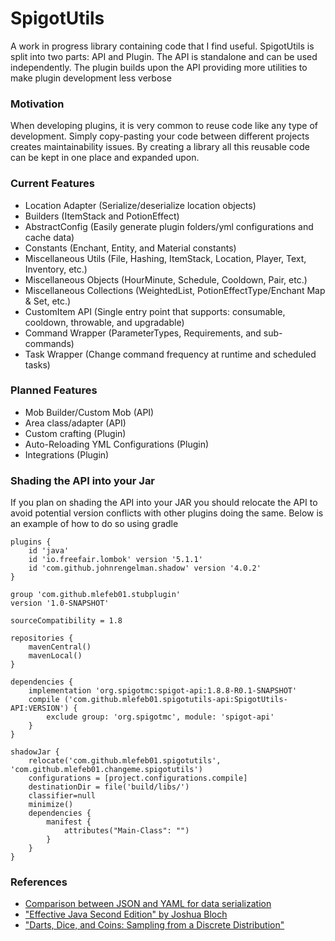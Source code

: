 # SpigotUtils
A work in progress library containing code that I find useful. SpigotUtils is split into 
two parts: API and Plugin. The API is standalone and can be used independently. The plugin 
builds upon the API providing more utilities to make plugin development less verbose

### Motivation
When developing plugins, it is very common to reuse code like any type of development. Simply
copy-pasting your code between different projects creates maintainability issues. By creating a
library all this reusable code can be kept in one place and expanded upon.

### Current Features
- Location Adapter (Serialize/deserialize location objects)
- Builders (ItemStack and PotionEffect)
- AbstractConfig (Easily generate plugin folders/yml configurations and cache data)
- Constants (Enchant, Entity, and Material constants)
- Miscellaneous Utils (File, Hashing, ItemStack, Location, Player, Text, Inventory, etc.)
- Miscellaneous Objects (HourMinute, Schedule, Cooldown, Pair, etc.)
- Miscellaneous Collections (WeightedList, PotionEffectType/Enchant Map & Set, etc.)
- CustomItem API (Single entry point that supports: consumable, cooldown, throwable, and upgradable)
- Command Wrapper (ParameterTypes, Requirements, and sub-commands)
- Task Wrapper (Change command frequency at runtime and scheduled tasks)

### Planned Features
- Mob Builder/Custom Mob (API)
- Area class/adapter (API)
- Custom crafting (Plugin)
- Auto-Reloading YML Configurations (Plugin)
- Integrations (Plugin)

### Shading the API into your Jar
If you plan on shading the API into your JAR you should relocate the API to avoid potential version
conflicts with other plugins doing the same. Below is an example of how to do so using gradle
```$xslt
plugins {
    id 'java'
    id 'io.freefair.lombok' version '5.1.1'
    id 'com.github.johnrengelman.shadow' version '4.0.2'
}

group 'com.github.mlefeb01.stubplugin'
version '1.0-SNAPSHOT'

sourceCompatibility = 1.8

repositories {
    mavenCentral()
    mavenLocal()
}

dependencies {
    implementation 'org.spigotmc:spigot-api:1.8.8-R0.1-SNAPSHOT'
    compile ('com.github.mlefeb01.spigotutils-api:SpigotUtils-API:VERSION') {
        exclude group: 'org.spigotmc', module: 'spigot-api'
    }
}

shadowJar {
    relocate('com.github.mlefeb01.spigotutils', 'com.github.mlefeb01.changeme.spigotutils')
    configurations = [project.configurations.compile]
    destinationDir = file('build/libs/')
    classifier=null
    minimize()
    dependencies {
        manifest {
            attributes("Main-Class": "")
        }
    }
}
```

### References
- [Comparison between JSON and YAML for data serialization](http://citeseerx.ist.psu.edu/viewdoc/download?doi=10.1.1.1048.2508&rep=rep1&type=pdf)
- ["Effective Java Second Edition" by Joshua Bloch](https://www.amazon.com/Effective-Java-2nd-Joshua-Bloch/dp/0321356683)
- ["Darts, Dice, and Coins: Sampling from a Discrete Distribution"](https://www.keithschwarz.com/darts-dice-coins/)